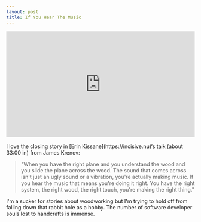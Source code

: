 ```yaml
---
layout: post
title: If You Hear The Music
---
```


<div style="padding:56.25% 0 0 0;position:relative;"><iframe src="https://player.vimeo.com/video/38458933?byline=0" style="position:absolute;top:0;left:0;width:100%;height:100%;" frameborder="0" allow="autoplay; fullscreen" allowfullscreen></iframe></div><script src="https://player.vimeo.com/api/player.js"></script>

<br>
I love the closing story in [Erin Kissane](https://incisive.nu)‘s talk (about 33:00 in) from James Krenov:

> "When you have the right plane and you understand the wood and you slide the plane across the wood. The sound that comes across isn't just an ugly sound or a vibration, you're actually making music.
If you hear the music that means you're doing it right. You have the right system, the right wood, the right touch, you're making the right thing."

I'm a sucker for stories about woodworking but I'm trying to hold off from falling down that rabbit hole as a hobby. The number of software developer souls lost to handcrafts is immense.